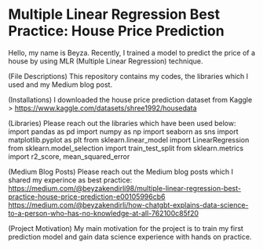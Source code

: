 # Multiple Linear Regression Best Practice: House Price Prediction

Hello, my name is Beyza. Recently, I trained a model to predict the price of a house by using MLR (Multiple Linear Regression) technique. 

(File Descriptions)
This repository contains my codes, the libraries which I used and my Medium blog post.

(Installations)
I downloaded the house price prediction dataset from Kaggle > https://www.kaggle.com/datasets/shree1992/housedata 

(Libraries)
Please reach out the libraries which have been used below: 
import pandas as pd
import numpy as np
import seaborn as sns
import matplotlib.pyplot as plt
from sklearn.linear_model import LinearRegression
from sklearn.model_selection import train_test_split
from sklearn.metrics import r2_score, mean_squared_error

(Medium Blog Posts)
Please reach out the Medium blog posts which I shared my experince as best practice:
https://medium.com/@beyzakendirli98/multiple-linear-regression-best-practice-house-price-prediction-e00105996cb6 
https://medium.com/@beyzakendirli/how-chatgbt-explains-data-science-to-a-person-who-has-no-knowledge-at-all-762100c85f20 

(Project Motivation)
My main motivation for the project is to train my first prediction model and gain data science experience with hands on practice.
